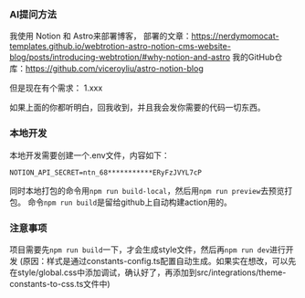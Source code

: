 
### AI提问方法
我使用 Notion 和 Astro来部署博客，
部署的文章：https://nerdymomocat-templates.github.io/webtrotion-astro-notion-cms-website-blog/posts/introducing-webtrotion/#why-notion-and-astro
我的GitHub仓库：https://github.com/viceroyliu/astro-notion-blog

但是现在有个需求：
1.xxx

如果上面的你都听明白，回我收到，并且我会发你需要的代码一切东西。


### 本地开发
本地开发需要创建一个.env文件，内容如下：
```
NOTION_API_SECRET=ntn_68***********ERyFzJVYL7cP
```
同时本地打包的命令用`npm run build-local`，然后用`npm run preview`去预览打包。
命令`npm run build`是留给github上自动构建action用的。
### 注意事项
项目需要先`npm run build`一下，才会生成style文件，然后再`npm run dev`进行开发
(原因：样式是通过constants-config.ts配置自动生成。如果实在想改，可以先在style/global.css中添加调试，确认好了，再添加到src/integrations/theme-constants-to-css.ts文件中)